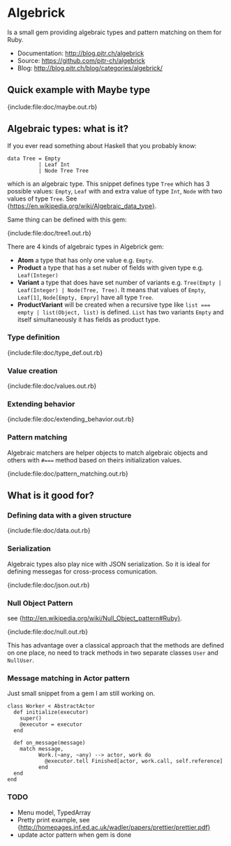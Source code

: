 # Algebrick

Is a small gem providing algebraic types and pattern matching on them for Ruby.

-   Documentation: <http://blog.pitr.ch/algebrick>
-   Source: <https://github.com/pitr-ch/algebrick>
-   Blog: <http://blog.pitr.ch/blog/categories/algebrick/>

## Quick example with Maybe type

{include:file:doc/maybe.out.rb}

## Algebraic types: what is it?

If you ever read something about Haskell that you probably know:

    data Tree = Empty
              | Leaf Int
              | Node Tree Tree

which is an algebraic type. This snippet defines type `Tree` which has 3 possible values:
`Empty`, `Leaf` with and extra value of type `Int`, `Node` with two values of type `Tree`. 
See {https://en.wikipedia.org/wiki/Algebraic_data_type}.

Same thing can be defined with this gem:

{include:file:doc/tree1.out.rb}

There are 4 kinds of algebraic types in Algebrick gem:

-   **Atom** a type that has only one value e.g. `Empty`.
-   **Product** a type that has a set nuber of fields with given type e.g. `Leaf(Integer)`
-   **Variant** a type that does have set number of variants e.g. `Tree(Empty | Leaf(Integer) | Node(Tree, Tree)`.
    It means that values of `Empty`, `Leaf[1]`, `Node[Empty, Empry]` have all type `Tree`.
-   **ProductVariant** will be created when a recursive type like `list === empty | list(Object, list)` is defined.
    `List` has two variants `Empty` and itself simultaneously it has fields as product type.

### Type definition

{include:file:doc/type_def.out.rb}

### Value creation

{include:file:doc/values.out.rb}

### Extending behavior

{include:file:doc/extending_behavior.out.rb}

### Pattern matching

Algebraic matchers are helper objects to match algebraic objects and others with
`#===` method based on theirs initialization values.

{include:file:doc/pattern_matching.out.rb}

## What is it good for?

### Defining data with a given structure

{include:file:doc/data.out.rb}

### Serialization

Algebraic types also play nice with JSON serialization. So it is ideal for defining messegas
for cross-process comunication.

{include:file:doc/json.out.rb}

### Null Object Pattern

see {http://en.wikipedia.org/wiki/Null_Object_pattern#Ruby}.

{include:file:doc/null.out.rb}

This has advantage over a classical approach that the methods are defined
on one place, no need to track methods in two separate classes `User` and `NullUser`.

### Message matching in Actor pattern

Just small snippet from a gem I am still working on.

    class Worker < AbstractActor
      def initialize(executor)
        super()
        @executor = executor
      end

      def on_message(message)
        match message,
              Work.(~any, ~any) --> actor, work do
                @executor.tell Finished[actor, work.call, self.reference]
              end
      end
    end

### TODO

-   Menu model, TypedArray
-   Pretty print example, see {http://homepages.inf.ed.ac.uk/wadler/papers/prettier/prettier.pdf}
-   update actor pattern when gem is done

